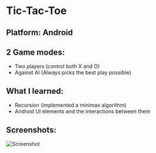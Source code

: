 # Tic-Tac-Toe

Platform: Android
--------

2 Game modes:
-------------
- Two players (control both X and O)
- Against AI (Always picks the best play possible)

What I learned:
---------------
- Recursion (implemented a minimax algorithm)
- Android UI elements and the interactions between them

Screenshots:
------------

![Screenshot](http://i.imgur.com/zABa8Ia.png?1)
